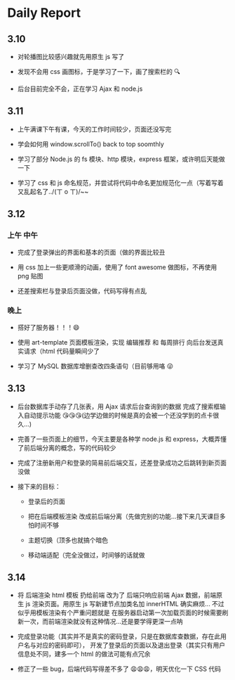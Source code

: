 # Daily Report

## 3.10

- 对轮播图比较感兴趣就先用原生 js 写了

- 发现不会用 css 画图标，于是学习了一下，画了搜索栏的 🔍

- 后台目前完全不会，正在学习 Ajax 和 node.js

## 3.11

- 上午满课下午有课，今天的工作时间较少，页面还没写完

* 学会如何用 window.scrollTo() back to top soomthly

* 学习了部分 Node.js 的 fs 模块、http 模块，express 框架，或许明后天能做一下

* 学习了 css 和 js 命名规范，并尝试将代码中命名更加规范化一点（写着写着又乱起名了../(ㄒ o ㄒ)/~~

## 3.12

### 上午 中午

- 完成了登录弹出的界面和基本的页面（做的界面比较丑

- 用 css 加上一些更顺滑的动画，使用了 font awesome 做图标，不再使用 png 贴图

* 还差搜索栏与登录后页面没做，代码写得有点乱

### 晚上

- 搭好了服务器！！！😄

- 使用 art-template 页面模板渲染，实现 编辑推荐 和 每周排行 向后台发送真实请求（html 代码量瞬间少了

- 学习了 MySQL 数据库增删查改四条语句（目前够用咯 😜

## 3.13

- 后台数据库手动存了几张表，用 Ajax 请求后台查询到的数据 完成了搜索框输入自动提示功能 😘😘😘(边学边做的时候是真的会被一个还没学到的点卡很久...)

- 完善了一些页面上的细节，今天主要是各种学 node.js 和 express，大概弄懂了前后端分离的概念，写的代码较少

* 完成了注册新用户和登录的简易前后端交互，还差登录成功之后跳转到新页面没做

* 接下来的目标：

  - 登录后的页面

  - 把在后端模板渲染 改成前后端分离（先做完别的功能...接下来几天课巨多 怕时间不够

  - 主题切换（顶多也就搞个暗色

  - 移动端适配（完全没做过，时间够的话就做

## 3.14

- 将 后端渲染 html 模板 扔给前端 改为了 后端只响应前端 Ajax 数据，前端原生 js 渲染页面。用原生 js 写新建节点加类名加 innerHTML 确实麻烦...
  不过似乎用模板渲染有个严重问题就是 在服务器启动第一次加载页面的时候需要刷新一次，而前端渲染就没有这种情况...还是要学得更深一点呐

* 完成登录功能（其实并不是真实的密码登录，只是在数据库查数据，存在此用户名与对应的密码即可）， 开发了登录后的页面以及退出登录（其实只有用户信息处不同，建多一个 html 的做法可能有点冗余

* 修正了一些 bug，后端代码写得差不多了 😩😩😩，明天优化一下 CSS 代码
